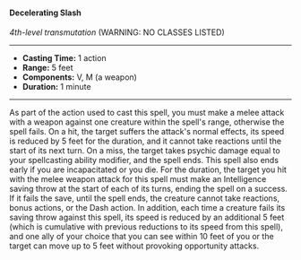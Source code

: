 #### Decelerating Slash
*4th-level transmutation* (WARNING: NO CLASSES LISTED)
___
- **Casting Time:** 1 action
- **Range:** 5 feet
- **Components:** V, M (a weapon)
- **Duration:** 1 minute
---
As part of the action used to cast this spell, you
must make a melee attack with a weapon against
one creature within the spell's range, otherwise the
spell fails. On a hit, the target suffers the attack's
normal effects, its speed is reduced by 5 feet for the
duration, and it cannot take reactions until the start
of its next turn. On a miss, the target takes psychic
damage equal to your spellcasting ability modifier,
and the spell ends. This spell also ends early if you
are incapacitated or you die.
For the duration, the target you hit with the
melee weapon attack for this spell must make an
Intelligence saving throw at the start of each of its
turns, ending the spell on a success. If it fails the
save, until the spell ends, the creature cannot take
reactions, bonus actions, or the Dash action.
In addition, each time a creature fails its saving
throw against this spell, its speed is reduced by an
additional 5 feet (which is cumulative with previous
reductions to its speed from this spell), and one ally
of your choice that you can see within 10 feet of you
or the target can move up to 5 feet without
provoking opportunity attacks.
